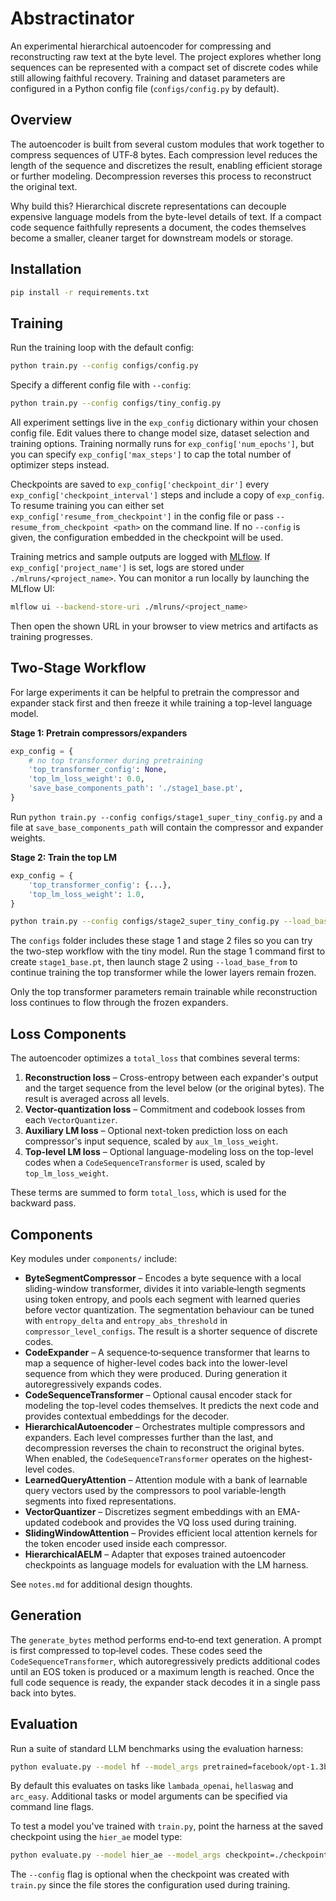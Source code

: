 # Abstractinator

An experimental hierarchical autoencoder for compressing and reconstructing raw
text at the byte level. The project explores whether long sequences can be
represented with a compact set of discrete codes while still allowing faithful
recovery. Training and dataset parameters are configured in a Python config file
(`configs/config.py` by default).

## Overview

The autoencoder is built from several custom modules that work together to
compress sequences of UTF‑8 bytes. Each compression level reduces the length of
the sequence and discretizes the result, enabling efficient storage or further
modeling. Decompression reverses this process to reconstruct the original text.

Why build this? Hierarchical discrete representations can decouple expensive
language models from the byte-level details of text. If a compact code sequence
faithfully represents a document, the codes themselves become a smaller,
cleaner target for downstream models or storage.

## Installation

```bash
pip install -r requirements.txt
```

## Training

Run the training loop with the default config:

```bash
python train.py --config configs/config.py
```

Specify a different config file with `--config`:

```bash
python train.py --config configs/tiny_config.py
```

All experiment settings live in the `exp_config` dictionary within your chosen config file. Edit values there to change model size, dataset selection and training options. Training normally runs for `exp_config['num_epochs']`, but you can specify `exp_config['max_steps']` to cap the total number of optimizer steps instead.

Checkpoints are saved to `exp_config['checkpoint_dir']` every `exp_config['checkpoint_interval']` steps and include a copy of `exp_config`.  To resume training you can either set `exp_config['resume_from_checkpoint']` in the config file or pass `--resume_from_checkpoint <path>` on the command line.  If no `--config` is given, the configuration embedded in the checkpoint will be used.

Training metrics and sample outputs are logged with [MLflow](https://mlflow.org/docs/latest/python_api/mlflow.html). If `exp_config['project_name']` is set, logs are stored under `./mlruns/<project_name>`.
You can monitor a run locally by launching the MLflow UI:

```bash
mlflow ui --backend-store-uri ./mlruns/<project_name>
```

Then open the shown URL in your browser to view metrics and artifacts as training progresses.

## Two-Stage Workflow

For large experiments it can be helpful to pretrain the compressor and expander
stack first and then freeze it while training a top-level language model.

**Stage 1: Pretrain compressors/expanders**

```python
exp_config = {
    # no top transformer during pretraining
    'top_transformer_config': None,
    'top_lm_loss_weight': 0.0,
    'save_base_components_path': './stage1_base.pt',
}
```

Run `python train.py --config configs/stage1_super_tiny_config.py` and a file at
`save_base_components_path` will contain the compressor and expander weights.

**Stage 2: Train the top LM**

```python
exp_config = {
    'top_transformer_config': {...},
    'top_lm_loss_weight': 1.0,
}
```

```bash
python train.py --config configs/stage2_super_tiny_config.py --load_base_from ./stage1_base.pt
```

The `configs` folder includes these stage 1 and stage 2 files so you can try the
two-step workflow with the tiny model. Run the stage 1 command first to create
`stage1_base.pt`, then launch stage 2 using `--load_base_from` to continue
training the top transformer while the lower layers remain frozen.

Only the top transformer parameters remain trainable while reconstruction loss
continues to flow through the frozen expanders.

## Loss Components

The autoencoder optimizes a `total_loss` that combines several terms:

1. **Reconstruction loss** – Cross-entropy between each expander's output and the target sequence from the level below (or the original bytes). The result is averaged across all levels.
2. **Vector-quantization loss** – Commitment and codebook losses from each `VectorQuantizer`.
3. **Auxiliary LM loss** – Optional next-token prediction loss on each compressor's input sequence, scaled by `aux_lm_loss_weight`.
4. **Top-level LM loss** – Optional language-modeling loss on the top-level codes when a `CodeSequenceTransformer` is used, scaled by `top_lm_loss_weight`.

These terms are summed to form `total_loss`, which is used for the backward pass.

## Components

Key modules under `components/` include:

- **ByteSegmentCompressor** – Encodes a byte sequence with a local sliding-window
  transformer, divides it into variable‑length segments using token entropy, and
  pools each segment with learned queries before vector quantization.  The
  segmentation behaviour can be tuned with ``entropy_delta`` and
  ``entropy_abs_threshold`` in ``compressor_level_configs``. The result is a
  shorter sequence of discrete codes.
- **CodeExpander** – A sequence‑to‑sequence transformer that learns to map a
  sequence of higher-level codes back into the lower-level sequence from which
  they were produced. During generation it autoregressively expands codes.
- **CodeSequenceTransformer** – Optional causal encoder stack for modeling the
  top-level codes themselves.  It predicts the next code and provides contextual
  embeddings for the decoder.
- **HierarchicalAutoencoder** – Orchestrates multiple compressors and expanders.
  Each level compresses further than the last, and decompression reverses the
  chain to reconstruct the original bytes.  When enabled, the
  `CodeSequenceTransformer` operates on the highest-level codes.
- **LearnedQueryAttention** – Attention module with a bank of learnable query
  vectors used by the compressors to pool variable-length segments into fixed
  representations.
- **VectorQuantizer** – Discretizes segment embeddings with an EMA-updated
  codebook and provides the VQ loss used during training.
- **SlidingWindowAttention** – Provides efficient local attention kernels for the
  token encoder used inside each compressor.
- **HierarchicalAELM** – Adapter that exposes trained autoencoder checkpoints as
  language models for evaluation with the LM harness.


See `notes.md` for additional design thoughts.

## Generation

The `generate_bytes` method performs end‑to‑end text generation. A prompt is
first compressed to top‑level codes. These codes seed the
`CodeSequenceTransformer`, which autoregressively predicts additional codes
until an EOS token is produced or a maximum length is reached. Once the full
code sequence is ready, the expander stack decodes it in a single pass back
into bytes.

## Evaluation

Run a suite of standard LLM benchmarks using the evaluation harness:

```bash
python evaluate.py --model hf --model_args pretrained=facebook/opt-1.3b use_accelerate=True
```

By default this evaluates on tasks like `lambada_openai`, `hellaswag` and
`arc_easy`.  Additional tasks or model arguments can be specified via command
line flags.

To test a model you've trained with `train.py`, point the harness at the saved
checkpoint using the `hier_ae` model type:

```bash
python evaluate.py --model hier_ae --model_args checkpoint=./checkpoints/checkpoint_step1000.pt
```
The `--config` flag is optional when the checkpoint was created with `train.py` since the file stores the configuration used during training.
